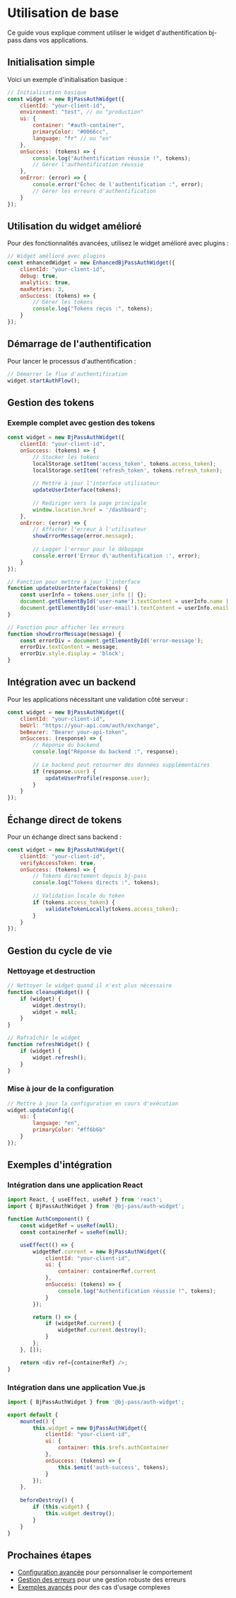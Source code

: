 # Utilisation de base

Ce guide vous explique comment utiliser le widget d'authentification bj-pass dans vos applications.

## Initialisation simple

Voici un exemple d'initialisation basique :

```javascript
// Initialisation basique
const widget = new BjPassAuthWidget({
    clientId: "your-client-id",
    environment: "test", // ou "production"
    ui: {
        container: "#auth-container",
        primaryColor: "#0066cc",
        language: "fr" // ou "en"
    },
    onSuccess: (tokens) => {
        console.log("Authentification réussie !", tokens);
        // Gérer l'authentification réussie
    },
    onError: (error) => {
        console.error("Échec de l'authentification :", error);
        // Gérer les erreurs d'authentification
    }
});
```

## Utilisation du widget amélioré

Pour des fonctionnalités avancées, utilisez le widget amélioré avec plugins :

```javascript
// Widget amélioré avec plugins
const enhancedWidget = new EnhancedBjPassAuthWidget({
    clientId: "your-client-id",
    debug: true,
    analytics: true,
    maxRetries: 3,
    onSuccess: (tokens) => {
        // Gérer les tokens
        console.log("Tokens reçus :", tokens);
    }
});
```

## Démarrage de l'authentification

Pour lancer le processus d'authentification :

```javascript
// Démarrer le flux d'authentification
widget.startAuthFlow();
```

## Gestion des tokens

### Exemple complet avec gestion des tokens

```javascript
const widget = new BjPassAuthWidget({
    clientId: "your-client-id",
    onSuccess: (tokens) => {
        // Stocker les tokens
        localStorage.setItem('access_token', tokens.access_token);
        localStorage.setItem('refresh_token', tokens.refresh_token);
        
        // Mettre à jour l'interface utilisateur
        updateUserInterface(tokens);
        
        // Rediriger vers la page principale
        window.location.href = '/dashboard';
    },
    onError: (error) => {
        // Afficher l'erreur à l'utilisateur
        showErrorMessage(error.message);
        
        // Logger l'erreur pour le débogage
        console.error('Erreur d\'authentification :', error);
    }
});

// Fonction pour mettre à jour l'interface
function updateUserInterface(tokens) {
    const userInfo = tokens.user_info || {};
    document.getElementById('user-name').textContent = userInfo.name || 'Utilisateur';
    document.getElementById('user-email').textContent = userInfo.email || '';
}

// Fonction pour afficher les erreurs
function showErrorMessage(message) {
    const errorDiv = document.getElementById('error-message');
    errorDiv.textContent = message;
    errorDiv.style.display = 'block';
}
```

## Intégration avec un backend

Pour les applications nécessitant une validation côté serveur :

```javascript
const widget = new BjPassAuthWidget({
    clientId: "your-client-id",
    beUrl: "https://your-api.com/auth/exchange",
    beBearer: "Bearer your-api-token",
    onSuccess: (response) => {
        // Réponse du backend
        console.log("Réponse du backend :", response);
        
        // Le backend peut retourner des données supplémentaires
        if (response.user) {
            updateUserProfile(response.user);
        }
    }
});
```

## Échange direct de tokens

Pour un échange direct sans backend :

```javascript
const widget = new BjPassAuthWidget({
    clientId: "your-client-id",
    verifyAccessToken: true,
    onSuccess: (tokens) => {
        // Tokens directement depuis bj-pass
        console.log("Tokens directs :", tokens);
        
        // Validation locale du token
        if (tokens.access_token) {
            validateTokenLocally(tokens.access_token);
        }
    }
});
```

## Gestion du cycle de vie

### Nettoyage et destruction

```javascript
// Nettoyer le widget quand il n'est plus nécessaire
function cleanupWidget() {
    if (widget) {
        widget.destroy();
        widget = null;
    }
}

// Rafraîchir le widget
function refreshWidget() {
    if (widget) {
        widget.refresh();
    }
}
```

### Mise à jour de la configuration

```javascript
// Mettre à jour la configuration en cours d'exécution
widget.updateConfig({
    ui: {
        language: "en",
        primaryColor: "#ff6b6b"
    }
});
```

## Exemples d'intégration

### Intégration dans une application React

```javascript
import React, { useEffect, useRef } from 'react';
import { BjPassAuthWidget } from '@bj-pass/auth-widget';

function AuthComponent() {
    const widgetRef = useRef(null);
    const containerRef = useRef(null);

    useEffect(() => {
        widgetRef.current = new BjPassAuthWidget({
            clientId: "your-client-id",
            ui: {
                container: containerRef.current
            },
            onSuccess: (tokens) => {
                console.log("Authentification réussie !", tokens);
            }
        });

        return () => {
            if (widgetRef.current) {
                widgetRef.current.destroy();
            }
        };
    }, []);

    return <div ref={containerRef} />;
}
```

### Intégration dans une application Vue.js

```javascript
import { BjPassAuthWidget } from '@bj-pass/auth-widget';

export default {
    mounted() {
        this.widget = new BjPassAuthWidget({
            clientId: "your-client-id",
            ui: {
                container: this.$refs.authContainer
            },
            onSuccess: (tokens) => {
                this.$emit('auth-success', tokens);
            }
        });
    },
    
    beforeDestroy() {
        if (this.widget) {
            this.widget.destroy();
        }
    }
}
```

## Prochaines étapes

- [Configuration avancée](configuration.md) pour personnaliser le comportement
- [Gestion des erreurs](../advanced/error-handling.md) pour une gestion robuste des erreurs
- [Exemples avancés](../advanced/examples.md) pour des cas d'usage complexes 